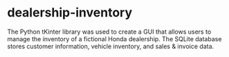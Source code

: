 # dealership-inventory
The Python tKinter library was used to create a GUI that allows users to manage the inventory of a fictional Honda dealership. The SQLite database stores customer information, vehicle inventory, and sales &amp; invoice data.
